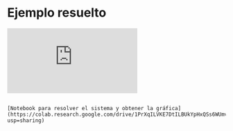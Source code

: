 # Ejemplo resuelto

<div class="iframe-container-out">
	<div class="iframe-container-in">
		<iframe src="https://www.youtube.com/embed/BXsOaa55kDY" title="YouTube video player" frameborder="0" allow="accelerometer; autoplay; clipboard-write; encrypted-media; gyroscope; picture-in-picture" allowfullscreen></iframe>
	</div>
</div>

```{admonition} Nota

[Notebook para resolver el sistema y obtener la gráfica](https://colab.research.google.com/drive/1PrXqILVKE7DtILBUkYpHxQSs6WUmvbHy?usp=sharing)
```